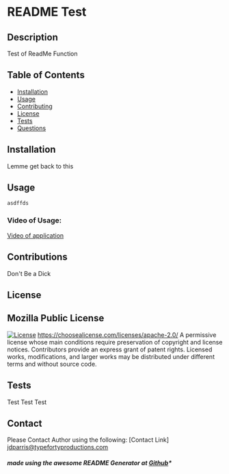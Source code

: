 

# README Test

## Description
  Test of ReadMe Function
  
## Table of Contents

- [Installation](#installation)
- [Usage](#usage)
- [Contributing](#contributions)
- [License](#license)
- [Tests](#test)
- [Questions](#questions)

## Installation

   Lemme get back to this

## Usage
    asdffds

### Video of Usage:

[Video of application](asdffds.com)


## Contributions

   Don't Be a Dick

## License

## Mozilla Public License
   [![License](https://img.shields.io/badge/License-Apache_2.0-blue.svg)](https://opensource.org/licenses/Apache-2.0)
   https://choosealicense.com/licenses/apache-2.0/
   A permissive license whose main conditions require preservation of copyright and license notices. Contributors provide an express grant of patent rights. Licensed works, modifications, and larger works may be distributed under different terms and without source code.
        
## Tests

   Test Test Test

## Contact

Please Contact Author using the following:
[Contact Link] jdparris@typefortyproductions.com


##### made using the awesome README Generator at [Github](https://github.com/jparris3213/ReadMeGenerator)*
      